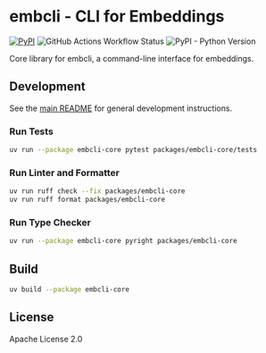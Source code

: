 # embcli - CLI for Embeddings

[![PyPI](https://img.shields.io/pypi/v/embcli-core?label=PyPI)](https://pypi.org/project/embcli-core/)
![GitHub Actions Workflow Status](https://img.shields.io/github/actions/workflow/status/mocobeta/embcli/ci.yml?logo=github&label=tests)
![PyPI - Python Version](https://img.shields.io/pypi/pyversions/embcli-core)

Core library for embcli, a command-line interface for embeddings.

## Development

See the [main README](https://github.com/mocobeta/embcli/blob/main/README.md) for general development instructions.

### Run Tests

```bash
uv run --package embcli-core pytest packages/embcli-core/tests
```

### Run Linter and Formatter

```bash
uv run ruff check --fix packages/embcli-core
uv run ruff format packages/embcli-core
```

### Run Type Checker

```bash
uv run --package embcli-core pyright packages/embcli-core
```

## Build

```bash
uv build --package embcli-core
```

## License

Apache License 2.0
